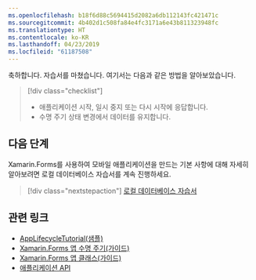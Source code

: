 ```yaml
---
ms.openlocfilehash: b18f6d88c5694415d2082a6db112143fc421471c
ms.sourcegitcommit: 4b402d1c508fa84e4fc3171a6e43b811323948fc
ms.translationtype: HT
ms.contentlocale: ko-KR
ms.lasthandoff: 04/23/2019
ms.locfileid: "61187508"
---
```

축하합니다. 자습서를 마쳤습니다. 여기서는 다음과 같은 방법을 알아보았습니다.

> [!div class="checklist"]
> - 애플리케이션 시작, 일시 중지 또는 다시 시작에 응답합니다.
> - 수명 주기 상태 변경에서 데이터를 유지합니다.

## <a name="next-steps"></a>다음 단계

Xamarin.Forms를 사용하여 모바일 애플리케이션을 만드는 기본 사항에 대해 자세히 알아보려면 로컬 데이터베이스 자습서를 계속 진행하세요.

> [!div class="nextstepaction"]
> [로컬 데이터베이스 자습서](~/get-started/tutorials/local-database/index.yml)

## <a name="related-links"></a>관련 링크

- [AppLifecycleTutorial(샘플)](https://developer.xamarin.com/samples/xamarin-forms/GetStarted/Tutorials/AppLifecycleTutorial)
- [Xamarin.Forms 앱 수명 주기(가이드)](~/xamarin-forms/app-fundamentals/app-lifecycle.md)
- [Xamarin.Forms 앱 클래스(가이드)](~/xamarin-forms/app-fundamentals/application-class.md)
- [애플리케이션 API](xref:Xamarin.Forms.Application)
